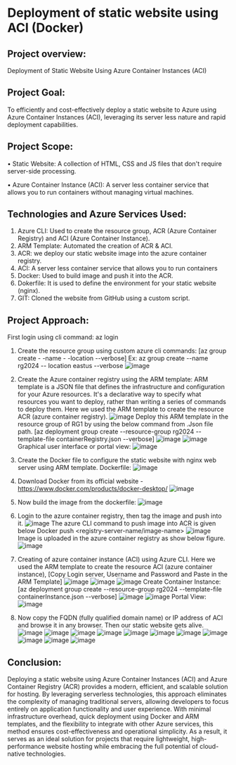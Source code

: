 # Deployment of static website using ACI (Docker)
## Project overview: 
Deployment of Static Website Using Azure Container Instances (ACI)
## Project Goal:
To efficiently and cost-effectively deploy a static website to Azure using Azure Container Instances (ACI), leveraging its server less nature and rapid deployment capabilities.
## Project Scope:
•	Static Website: A collection of  HTML, CSS and JS files that don't require server-side processing.
 
•	Azure Container Instance (ACI): A server less container service that allows you to run containers without managing virtual machines.
## Technologies and Azure Services Used:
1.	Azure CLI: Used to create the resource group, ACR (Azure Container Registry) and ACI (Azure Container Instance).
2.	ARM Template: Automated the creation of ACR & ACI.
3.	ACR: we deploy our static website image into the azure container registry.
4.	ACI: A server less container service that allows you to run containers
5.	Docker: Used to build image and push it into the ACR.
6.	Dokerfile: It is used to define the environment for your static website (nginx).
7.	GIT: Cloned the website from GitHub using a custom script.

## Project Approach:
First login using cli command: az login 
1.	Create the resource group using custom azure cli commands:
[az group create - -name <resource-group-name> - -location <location-name> --verbose]
Ex: az group create --name rg2024 -- location eastus --verbose 
![image](https://github.com/user-attachments/assets/78996d36-2489-45a8-99e1-7712deea04db)

2.	Create the Azure container registry using the ARM template:
ARM template is a JSON file that defines the infrastructure and configuration for your Azure resources.
It's a declarative way to specify what resources you want to deploy, rather than writing a series of commands to deploy them.
Here we used the ARM template to create the resource ACR (azure container registry).
![image](https://github.com/user-attachments/assets/ec4362f7-8f0f-4d50-9140-d991894fdeb2)
Deploy this ARM template in the resource group of RG1 by using the below command from .Json file path.
[az deployment group create --resource-group rg2024  --template-file containerRegistry.json --verbose]
   ![image](https://github.com/user-attachments/assets/7903ddd4-f178-48c3-b872-e65df0905eb9)
   ![image](https://github.com/user-attachments/assets/48b94b37-cb48-4097-81ca-3abfcd226e3e)
Graphical user interface or portal view:
   ![image](https://github.com/user-attachments/assets/906f95f8-f133-451e-b891-569a48a772cc) 

3.	Create the Docker file to configure the static website with nginx web 
   server using ARM template.
Dockerfile:
  ![image](https://github.com/user-attachments/assets/5f792d68-c828-4fb5-8715-13c40a83851c)

4.	Download Docker from its official website - https://www.docker.com/products/docker-desktop/
   ![image](https://github.com/user-attachments/assets/7d7cdb95-dcd5-4f8d-adce-d3237d5c09ff)

5. Now build the image from the dockerfile:
   ![image](https://github.com/user-attachments/assets/56fec125-270a-457e-8e4b-e759cfbfbc9f)

6.	Login to the azure container registry, then tag the image and push into it.
   ![image](https://github.com/user-attachments/assets/dbe75a9d-92c6-4bbd-84fd-8aa4bb0ab487)
  	The azure CLI command to push image into ACR is given below
  	Docker push <registry-server-name/image-name>
  	![image](https://github.com/user-attachments/assets/87600a79-765a-4da9-9d89-fe5fb31a1811)
  	Image is uploaded in the azure container registry as show below figure.
  	![image](https://github.com/user-attachments/assets/55b9e479-2a5d-4517-a861-e093055f9a6f)

7.	Creating of azure container instance (ACI) using Azure CLI.
   Here we used the ARM template to create the resource ACI (azure container instance),
   [Copy  Login server, Username and Password  and  Paste in the ARM Template]
  	![image](https://github.com/user-attachments/assets/ecb06455-5752-4cad-8fca-027a78c9f204)
  	![image](https://github.com/user-attachments/assets/37e8d336-b662-47a0-8b4d-e487ce69f0bd)
  	![image](https://github.com/user-attachments/assets/0e17c63c-135d-4b14-a852-356460d2ad0e)
  	Create Container Instance:
   [az deployment group create  --resource-group  rg2024  --template-file  containerInstance.json  --verbose]
   ![image](https://github.com/user-attachments/assets/20b19bd0-c4e0-413b-b6c9-6ba9756330a7)
   ![image](https://github.com/user-attachments/assets/9e69a099-9888-43c2-b33a-2d5be55945f6)
Portal View:
   ![image](https://github.com/user-attachments/assets/c9ff3d23-2fcd-4d38-82db-f9139710d828)

8.	Now copy the FQDN (fully qualified domain name) or IP address of ACI and browse it in any browser. Then our static website gets alive.
   ![image](https://github.com/user-attachments/assets/afb646c1-07f6-4ac8-ae40-56b20b193b4f)
   ![image](https://github.com/user-attachments/assets/7df84cdc-04bf-4542-b813-efacc8be128f)
  	![image](https://github.com/user-attachments/assets/fe55364e-b9e3-4ee5-aa49-fd6d346daf11)
   ![image](https://github.com/user-attachments/assets/b2c183da-afa4-41ec-9860-5be6a66091f0)
   ![image](https://github.com/user-attachments/assets/82551b74-1005-4676-8e3b-360f0406dad9)
   ![image](https://github.com/user-attachments/assets/bcd91a27-610c-4c37-8044-15e2aa60c2bc)
   ![image](https://github.com/user-attachments/assets/cb1605a4-0568-4c95-828c-fe19abec47ab)
   ![image](https://github.com/user-attachments/assets/9473d3bb-559c-4787-a694-b2e926b783ff)
   ![image](https://github.com/user-attachments/assets/1ef00a96-303d-49b4-b8c4-00144d11bd59)
   ![image](https://github.com/user-attachments/assets/006aefbd-d8b7-49db-9840-078e2641f36b)
   ![image](https://github.com/user-attachments/assets/289e95fd-f75d-44b0-95a1-c57c526cceab)
  	
## Conclusion:
Deploying a static website using Azure Container Instances (ACI) and Azure Container Registry (ACR) provides a modern, efficient, and scalable solution for hosting. By leveraging serverless technologies, this approach eliminates the complexity of managing traditional servers, allowing developers to focus entirely on application functionality and user experience. With minimal infrastructure overhead, quick deployment using Docker and ARM templates, and the flexibility to integrate with other Azure services, this method ensures cost-effectiveness and operational simplicity. As a result, it serves as an ideal solution for projects that require lightweight, high-performance website hosting while embracing the full potential of cloud-native technologies.























  	



   

 







